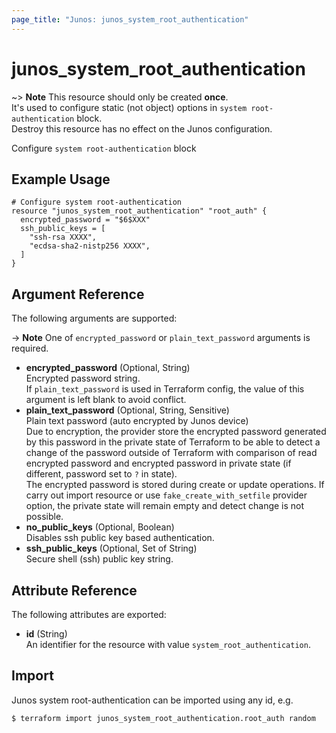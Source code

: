 ```yaml
---
page_title: "Junos: junos_system_root_authentication"
---
```


# junos_system_root_authentication

~> **Note**
  This resource should only be created **once**.  
  It's used to configure static (not object) options in `system root-authentication` block.  
  Destroy this resource has no effect on the Junos configuration.

Configure `system root-authentication` block

## Example Usage

```hcl
# Configure system root-authentication
resource "junos_system_root_authentication" "root_auth" {
  encrypted_password = "$6$XXX"
  ssh_public_keys = [
    "ssh-rsa XXXX",
    "ecdsa-sha2-nistp256 XXXX",
  ]
}
```

## Argument Reference

The following arguments are supported:

-> **Note**
  One of `encrypted_password` or `plain_text_password` arguments is required.

- **encrypted_password** (Optional, String)  
  Encrypted password string.  
  If `plain_text_password` is used in Terraform config,
  the value of this argument is left blank to avoid conflict.
- **plain_text_password** (Optional, String, Sensitive)  
  Plain text password (auto encrypted by Junos device)  
  Due to encryption, the provider store the encrypted password generated by this password in the
  private state of Terraform to be able to detect a change of the password outside
  of Terraform with comparison of read encrypted password and encrypted password in private state
  (if different, password set to `?` in state).  
  The encrypted password is stored during create or update operations. If carry out import
  resource or use `fake_create_with_setfile` provider option, the private state will remain empty and
  detect change is not possible.
- **no_public_keys** (Optional, Boolean)  
  Disables ssh public key based authentication.
- **ssh_public_keys** (Optional, Set of String)  
  Secure shell (ssh) public key string.

## Attribute Reference

The following attributes are exported:

- **id** (String)  
  An identifier for the resource with value `system_root_authentication`.

## Import

Junos system root-authentication can be imported using any id, e.g.

```shell
$ terraform import junos_system_root_authentication.root_auth random
```
